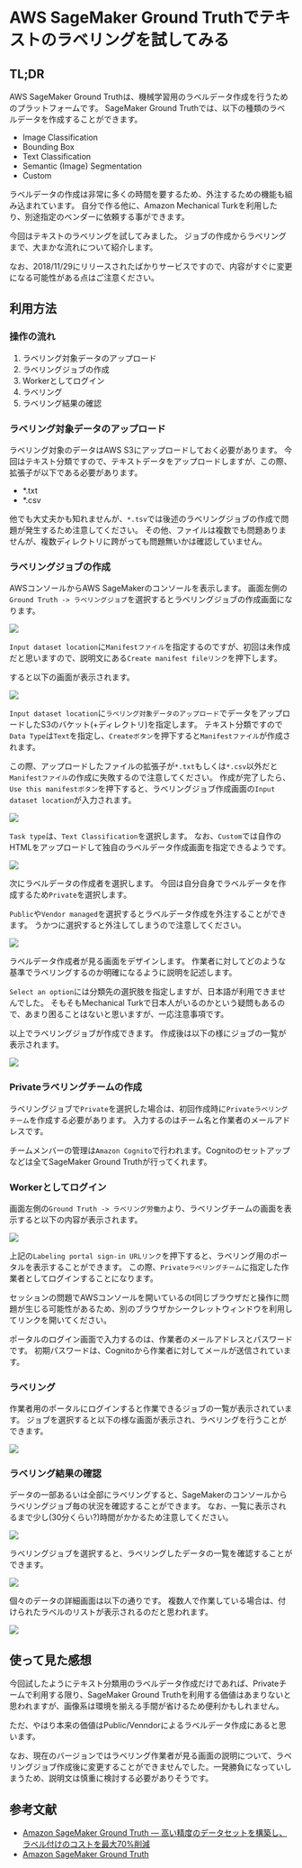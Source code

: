 # AWS SageMaker Ground Truthでテキストのラベリングを試してみる

## TL;DR

AWS SageMaker Ground Truthは、機械学習用のラベルデータ作成を行うためのプラットフォームです。
SageMaker Ground Truthでは、以下の種類のラベルデータを作成することができます。

* Image Classification
* Bounding Box
* Text Classification
* Semantic (Image) Segmentation
* Custom

ラベルデータの作成は非常に多くの時間を要するため、外注するための機能も組み込まれています。
自分で作る他に、Amazon Mechanical Turkを利用したり、別途指定のベンダーに依頼する事ができます。

今回はテキストのラベリングを試してみました。
ジョブの作成からラベリングまで、大まかな流れについて紹介します。

なお、2018/11/29にリリースされたばかりサービスですので、内容がすぐに変更になる可能性がある点はご注意ください。

## 利用方法

### 操作の流れ

1. ラベリング対象データのアップロード
2. ラベリングジョブの作成
3. Workerとしてログイン
4. ラベリング
5. ラベリング結果の確認

### ラベリング対象データのアップロード

ラベリング対象のデータはAWS S3にアップロードしておく必要があります。
今回はテキスト分類ですので、テキストデータをアップロードしますが、この際、拡張子が以下である必要があります。

* *.txt
* *.csv

他でも大丈夫かも知れませんが、`*.tsv`では後述のラベリングジョブの作成で問題が発生するため注意してください。
その他、ファイルは複数でも問題ありませんが、複数ディレクトリに跨がっても問題無いかは確認していません。

### ラベリングジョブの作成

AWSコンソールからAWS SageMakerのコンソールを表示します。
画面左側の`Ground Truth -> ラベリングジョブ`を選択するとラベリングジョブの作成画面になります。

![](images/create-job1.png)

`Input dataset location`に`Manifestファイル`を指定するのですが、初回は未作成だと思いますので、説明文にある`Create manifest fileリンク`を押下します。

すると以下の画面が表示されます。

![](images/create-manifest.png)

`Input dataset location`に`ラベリング対象データのアップロード`でデータをアップロードしたS3のバケット(+ディレクトリ)を指定します。
テキスト分類ですので`Data Type`は`Text`を指定し、`Createボタン`を押下すると`Manifestファイル`が作成されます。

この際、アップロードしたファイルの拡張子が`*.txt`もしくは`*.csv`以外だと`Manifestファイル`の作成に失敗するので注意してください。
作成が完了したら、`Use this manifestボタン`を押下すると、ラベリングジョブ作成画面の`Input dataset location`が入力されます。

![](images/create-job2.png)

`Task type`は、`Text Classification`を選択します。
なお、`Custom`では自作のHTMLをアップロードして独自のラベルデータ作成画面を指定できるようです。

![](images/create-job3.png)

次にラベルデータの作成者を選択します。
今回は自分自身でラベルデータを作成するため`Private`を選択します。

`Public`や`Vendor managed`を選択するとラベルデータ作成を外注することができます。
うかつに選択すると外注してしまうので注意してください。

![](images/create-job4.png)

ラベルデータ作成者が見る画面をデザインします。
作業者に対してどのような基準でラベリングするのか明確になるように説明を記述します。

`Select an option`には分類先の選択肢を指定しますが、日本語が利用できませんでした。
そもそもMechanical Turkで日本人がいるのかという疑問もあるので、あまり困ることはないと思いますが、一応注意事項です。

以上でラベリングジョブが作成できます。
作成後は以下の様にジョブの一覧が表示されます。

![](images/job-list.png)

### Privateラベリングチームの作成

ラベリングジョブで`Private`を選択した場合は、初回作成時に`Privateラベリングチーム`を作成する必要があります。
入力するのはチーム名と作業者のメールアドレスです。

チームメンバーの管理は`Amazon Cognito`で行われます。Cognitoのセットアップなどは全てSageMaker Ground Truthが行ってくれます。

### Workerとしてログイン

画面左側の`Ground Truth -> ラベリング労働力`より、ラベリングチームの画面を表示すると以下の内容が表示されます。

![](images/working-team.png)

上記の`Labeling portal sign-in URLリンク`を押下すると、ラベリング用のポータルを表示することができます。
この際、`Privateラベリングチーム`に指定した作業者としてログインすることになります。

セッションの問題でAWSコンソールを開いているのt同じブラウザだと操作に問題が生じる可能性があるため、別のブラウザかシークレットウィンドウを利用してリンクを開いてください。

ポータルのログイン画面で入力するのは、作業者のメールアドレスとパスワードです。
初期パスワードは、Cognitoから作業者に対してメールが送信されています。

### ラベリング

作業者用のポータルにログインすると作業できるジョブの一覧が表示されています。
ジョブを選択すると以下の様な画面が表示され、ラベリングを行うことができます。

![](images/text-labeling1.png)

### ラベリング結果の確認

データの一部あるいは全部にラベリングすると、SageMakerのコンソールからラベリングジョブ毎の状況を確認することができます。
なお、一覧に表示されるまで少し(30分くらい?)時間がかかるため注意してください。

![](images/labeled-job-list.png)

ラベリングジョブを選択すると、ラベリングしたデータの一覧を確認することができます。

![](images/labeled-list.png)

個々のデータの詳細画面は以下の通りです。
複数人で作業している場合は、付けられたラベルのリストが表示されるのだと思われます。

![](images/labeled-detail.png)

## 使って見た感想

今回試したようにテキスト分類用のラベルデータ作成だけであれば、Privateチームで利用する限り、SageMaker Ground Truthを利用する価値はあまりないと思われますが、画像系は環境を揃える手間が省けるため便利かもしれません。

ただ、やはり本来の価値はPublic/Venndorによるラベルデータ作成にあると思います。

なお、現在のバージョンではラベリング作業者が見る画面の説明について、ラベリングジョブ作成後に変更することができませんでした。一発勝負になっていしまうため、説明文は慎重に検討する必要がありそうです。

## 参考文献

* [Amazon SageMaker Ground Truth — 高い精度のデータセットを構築し、ラベル付けのコストを最大70%削減](https://aws.amazon.com/jp/blogs/news/amazon-sagemaker-ground-truth/)
* [Amazon SageMaker Ground Truth](https://aws.amazon.com/jp/sagemaker/groundtruth/)